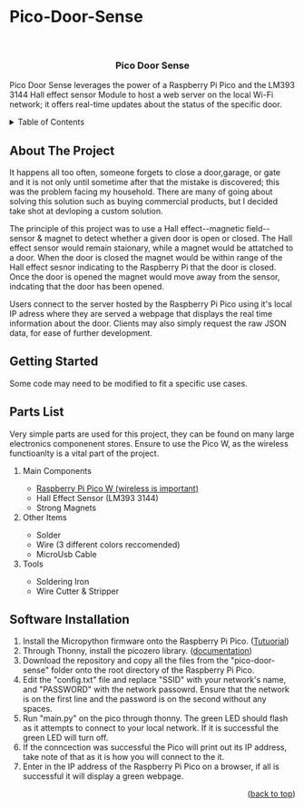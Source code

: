   # Pico-Door-Sense

<!-- LOGO GOES HERE -->
<br />

<a name="readme-top"></a>
<div align="center">
  <!--
  <a href="https://github.com/xreme/Pico-Door-Sense">
    <img src="images/logo.png" alt="Logo" width="80" height="80">
  </a> -->

 <h3 align="center">Pico Door Sense</h3>

 <p align = "left"> Pico Door Sense leverages the power of a Raspberry Pi Pico and the LM393 3144 Hall effect sensor Module to host a web server on the local Wi-Fi network; it offers real-time updates about the status of the specific door.
 </p>
</div>  

 <details>
   <summary>Table of Contents</summary>
   <ol>
     <li>
       <a href="#about-the-project">About The Project</a>
     </li>
     <li>
      <a href="#getting-started">Getting Started</a>
      <ul>
        <li><a href="#parts-list">Parts List</a></li>
        <li><a href="#installation">Software Installation</a></li>
        <li><a href="#wiring">Wiring</a></li>
      </ul>
    </li>
    <li><a href="#usage">Usage</a></li>
   </ol>
 </details>

<!--ABOUT THE PROJECT -->
## About The Project
It happens all too often, someone forgets to close a door,garage, or gate and it is not only until sometime after that the mistake is discovered; this was the problem facing my household. There are many of going about solving this solution such as buying commercial products, but I decided take shot at devloping a custom solution.

The principle of this project was to use a Hall effect--magnetic field-- sensor & magnet to detect whether a given door is open or closed. The Hall effect sensor would remain staionary, while a magnet would be attatched to a door. When the door is closed the magnet would be within range of the Hall effect sesnor indicating to the Raspberry Pi that the door is closed. Once the door is opened the magnet would move away from the sensor, indcating that the door has been opened.

Users connect to the server hosted by the Raspberry Pi Pico using it's local IP adress where they are served a webpage that displays the real time information about the door. Clients may also simply request the raw JSON data, for ease of further development.

<!-- Getting Started -->
## Getting Started
Some code may need to be modified to fit a specific use cases.

## Parts List
Very simple parts are used for this project, they can be found on many large electronics componenent stores. Ensure to use the Pico W, as the wireless functioanlty is a vital part of the project.
<ol>
  <li>Main Components</li>
  <ul>
      <li><a href = "https://www.raspberrypi.com/products/raspberry-pi-pico/?variant=raspberry-pi-pico-w" target="_blank">Raspberry Pi Pico W (wireless is important)<a></li>
      <li>Hall Effect Sensor (LM393 3144)</li>
      <li>Strong Magnets</li>
  </ul>
  <li>Other Items</li>
  <ul>
    <li>Solder</li>
    <li>Wire (3 different colors reccomended)</li>
    <li>MicroUsb Cable</li>
  </ul>
  <li>Tools</li>
  <ul>
      <li>Soldering Iron</li>
      <li>Wire Cutter & Stripper</li>
  </ul>
</ol>

## Software Installation

1. Install the Micropython firmware onto the Raspberry Pi Pico. (<a href="https://projects.raspberrypi.org/en/projects/getting-started-with-the-pico/3">Tutuorial</a>)
2. Through Thonny, install the picozero library. (<a href="https://picozero.readthedocs.io/en/latest/gettingstarted.html">documentation</a>)
3.  Download the repository and copy all the files from the "pico-door-sense" folder onto the root directory of the Raspberry Pi Pico.
4.  Edit the "config.txt" file and replace "SSID" with your network's name, and "PASSWORD" with the network passowrd. Ensure that the network is on the first line and the password is on the second without any spaces. 
5.  Run "main.py" on the pico through thonny. The green LED should flash as it attempts to connect to your local network. If it is successful the green LED will turn off.
6.  If the conncection was successful the Pico will print out its IP address, take note of that as it is how you will connect to the it.
7. Enter in the IP address of the Raspberry Pi Pico on a browser, if all is successful it will display a green webpage.



<p align="right">(<a href="#readme-top">back to top</a>)</p>
